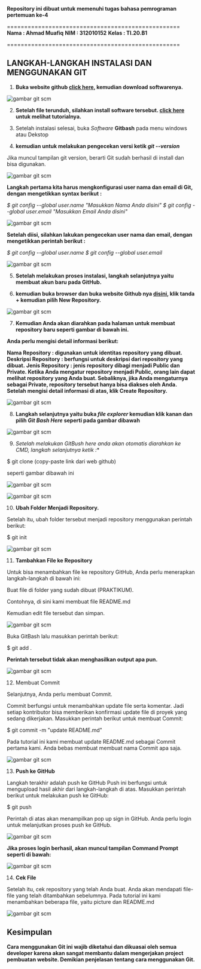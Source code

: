 **Repository ini dibuat untuk memenuhi tugas bahasa pemrograman pertemuan ke-4**

==================================================
**Nama      : Ahmad Muafiq**
**NIM       : 312010152**
**Kelas     : TI.20.B1**

==================================================

## LANGKAH-LANGKAH INSTALASI DAN MENGGUNAKAN GIT

1. **Buka website github [click here](https://git-scm.com/), kemudian download softwarenya.**

![gambar git scm](picture/gitweb.PNG)

2. **Setelah file terunduh, silahkan install software tersebut. [click here](https://www.niagahoster.co.id/blog/git-tutorial-dasar/) untuk melihat tutorialnya.**

3. Setelah instalasi selesai, buka *Software* **Gitbash** pada menu windows atau Dekstop

4. **kemudian untuk melakukan pengecekan versi ketik *git --version***

Jika muncul tampilan git version, berarti Git sudah berhasil di install dan bisa digunakan. 

![gambar git scm](picture/gitversion.PNG)

**Langkah pertama kita harus mengkonfigurasi user nama dan email di Git, dengan mengetikkan syntax berikut :**

*$ git config --global user.name "Masukkan Nama Anda disini" $ git config --global user.email "Masukkan Email Anda disini"*

![gambar git scm](picture/username.PNG)

**Setelah diisi, silahkan lakukan pengecekan user nama dan email, dengan mengetikkan perintah berikut :**

*$ git config --global user.name* 
*$ git config --global user.email*

![gambar git scm](picture/usernamejadi.PNG)

5. **Setelah melakukan proses instalasi, langkah selanjutnya yaitu membuat akun baru pada GitHub.**

6. **kemudian buka browser dan buka website Github nya [disini](https://github.com/), klik tanda + kemudian pilih New Repository.** 

![gambar git scm](picture/web1.png)

7. **Kemudian Anda akan diarahkan pada halaman untuk membuat repository baru seperti gambar di bawah ini.**

**Anda perlu mengisi detail informasi berikut:**

**Nama Repository : digunakan untuk identitas repository yang dibuat.**
**Deskripsi Repository : berfungsi untuk deskripsi dari repository yang dibuat.**
**Jenis Repository   : jenis repository  dibagi menjadi Public dan Private. Ketika Anda mengatur repository menjadi Public, orang lain dapat melihat repository yang Anda buat. Sebaliknya, jika Anda mengaturnya sebagai Private, repository tersebut hanya bisa diakses oleh Anda.**
**Setelah mengisi detail informasi di atas, klik Create Repository.**

![gambar git scm](picture/newrepo.PNG)

8. **Langkah selanjutnya yaitu buka *file explorer* kemudian klik kanan dan pilih *Git Bash Here* seperti pada gambar dibawah**

![gambar git scm](picture/klikkanan.png)

9. **Setelah melakukan GitBush here* anda akan otomatis diarahkan ke CMD, langkah selanjutnya ketik :**

$ git clone (copy-paste link dari web github)

seperti gambar dibawah ini

![gambar git scm](picture/copylink.PNG)

![gambar git scm](picture/clone.PNG)

10. **Ubah Folder Menjadi Repository.**

Setelah itu, ubah folder tersebut menjadi repository menggunakan perintah berikut:

$ git init

![gambar git scm](picture/init.PNG)

11. **Tambahkan File ke Repository**

Untuk bisa menambahkan file ke repository GitHub, Anda perlu menerapkan langkah-langkah di bawah ini:

Buat file di folder yang sudah dibuat (PRAKTIKUM). 

Contohnya, di sini kami membuat file README.md

Kemudian edit file tersebut dan simpan.

![gambar git scm](picture/readme.PNG)

Buka GitBash lalu masukkan perintah berikut:

$ git add .

**Perintah tersebut tidak akan menghasilkan output apa pun.**

![gambar git scm](picture/add.PNG)

12. Membuat Commit 

Selanjutnya, Anda perlu membuat Commit. 

Commit berfungsi untuk menambahkan update file serta komentar. Jadi setiap kontributor bisa memberikan konfirmasi update file di proyek yang sedang dikerjakan. Masukkan perintah berikut untuk membuat Commit:

$ git commit -m "update README.md"

Pada tutorial ini kami membuat update README.md sebagai Commit pertama kami. Anda bebas membuat membuat nama Commit apa saja.

![gambar git scm](picture/commit.PNG)

13. **Push ke GitHub**

Langkah terakhir adalah push ke GitHub Push ini berfungsi untuk mengupload hasil akhir dari langkah-langkah di atas. Masukkan perintah berikut untuk melakukan push ke GitHub:

$ git push 

Perintah di atas akan menampilkan pop up sign in GitHub. Anda perlu login untuk melanjutkan proses push ke GitHub. 

![gambar git scm](picture/login.png)

**Jika proses login berhasil, akan muncul tampilan Command Prompt seperti di bawah:**

![gambar git scm](picture/push.PNG)

14. **Cek File** 

Setelah itu, cek repository yang telah Anda buat. Anda akan mendapati file-file yang telah ditambahkan sebelumnya. Pada tutorial ini kami menambahkan beberapa file, yaitu picture dan README.md

![gambar git scm](picture/web.PNG)

## Kesimpulan

**Cara menggunakan Git ini wajib diketahui dan dikuasai oleh semua developer karena akan sangat membantu dalam mengerjakan project pembuatan website. Demikian penjelasan tentang cara menggunakan Git.**




